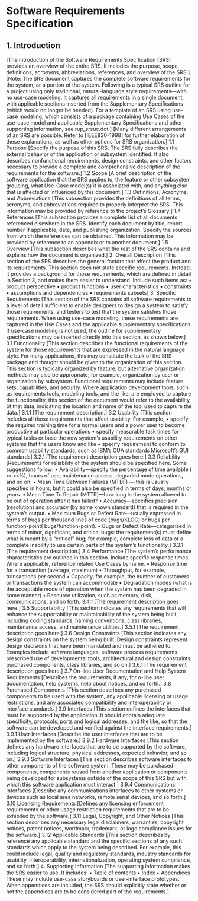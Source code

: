 # Software Requirements Specification 
## 1.	Introduction
[The introduction of the Software Requirements Specification (SRS) provides an overview of the entire SRS. It includes the purpose, scope, definitions, acronyms, abbreviations, references, and overview of the SRS.]
[Note: The SRS document captures the complete software requirements for the system, or a portion of the system.  Following is a typical SRS outline for a project using only traditional, natural-language style requirements—with no use-case modeling.  It captures all requirements in a single document, with applicable sections inserted from the Supplementary Specifications (which would no longer be needed).  For a template of an SRS using use-case modeling, which consists of a package containing Use Cases of the use-case model and applicable Supplementary Specifications and other supporting information, see rup_srsuc.dot.]
[Many different arrangements of an SRS are possible.  Refer to [IEEE830-1998] for further elaboration of these explanations, as well as other options for SRS organization.]
1.1	Purpose
[Specify the purpose of this SRS. The SRS fully describes the external behavior of the application or subsystem identified. It also describes nonfunctional requirements, design constraints, and other factors necessary to provide a complete and comprehensive description of the requirements for the software.]
1.2	Scope
[A brief description of the software application that the SRS applies to, the feature or other subsystem grouping, what Use-Case model(s) it is associated with, and anything else that is affected or influenced by this document.]
1.3	Definitions, Acronyms, and Abbreviations
[This subsection provides the definitions of all terms, acronyms, and abbreviations required to properly interpret the SRS.  This information may be provided by reference to the project’s Glossary.]
1.4	References
[This subsection provides a complete list of all documents referenced elsewhere in the SRS.  Identify each document by title, report number if applicable, date, and publishing organization.  Specify the sources from which the references can be obtained. This information may be provided by reference to an appendix or to another document.]
1.5	Overview
[This subsection describes what the rest of the SRS contains and explains how the document is organized.]
2.	Overall Description
[This section of the SRS describes the general factors that affect the product and its requirements.  This section does not state specific requirements.  Instead, it provides a background for those requirements, which are defined in detail in Section 3, and makes them easier to understand. Include such items as: 
•	product perspective
•	product functions
•	 user characteristics
•	constraints
•	assumptions and dependencies
•	requirements subsets]
3.	Specific Requirements 
[This section of the SRS contains all software requirements to a level of detail sufficient to enable designers to design a system to satisfy those requirements, and testers to test that the system satisfies those requirements. When using use-case modeling, these requirements are captured in the Use Cases and the applicable supplementary specifications.  If use-case modeling is not used, the outline for supplementary specifications may be inserted directly into this section, as shown below.]
3.1	Functionality
[This section describes the functional requirements of the system for those requirements that are expressed in the natural language style. For many applications, this may constitute the bulk of the SRS package and thought should be given to the organization of this section. This section is typically organized by feature, but alternative organization methods may also be appropriate; for example, organization by user or organization by subsystem. Functional requirements may include feature sets, capabilities, and security.
Where application development tools, such as requirements tools, modeling tools, and the like, are employed to capture the functionality, this section of the document would refer to the availability of that data, indicating the location and name of the tool used to capture the data.]
3.1.1	<Functional Requirement One>
[The requirement description.]
3.2	Usability 
[This section includes all those requirements that affect usability. For example,
•	specify the required training time for a normal users and a power user to become productive at particular operations
•	specify measurable task times for typical tasks or base the new system’s usability requirements on other systems that the users know and like
•	specify requirement to conform to common usability standards, such as IBM’s CUA standards Microsoft’s GUI standards]
3.2.1	<Usability Requirement One>
[The requirement description goes here.]
3.3	Reliability 
[Requirements for reliability of the system should be specified here. Some suggestions follow:
•	Availability—specify the percentage of time available ( xx.xx%), hours of use, maintenance access, degraded mode operations, and so on.
•	Mean Time Between Failures (MTBF) — this is usually specified in hours, but it could also be specified in terms of days, months or years.
•	Mean Time To Repair (MTTR)—how long is the system allowed to be out of operation after it has failed?
•	Accuracy—specifies precision (resolution) and accuracy (by some known standard) that is required in the system’s output.
•	Maximum Bugs or Defect Rate—usually expressed in terms of bugs per thousand lines of code (bugs/KLOC) or bugs per function-point( bugs/function-point).
•	Bugs or Defect Rate—categorized in terms of minor, significant, and critical bugs: the requirement(s) must define what is meant by a “critical” bug; for example, complete loss of data or a complete inability to use certain parts of the system’s functionality.]
3.3.1	<Reliability Requirement One>
[The requirement description.]
3.4	Performance
[The system’s performance characteristics are outlined in this section. Include specific response times. Where applicable, reference related Use Cases by name.
•	Response time for a transaction (average, maximum)
•	Throughput, for example, transactions per second
•	Capacity, for example, the number of customers or transactions the system can accommodate
•	Degradation modes (what is the acceptable mode of operation when the system has been degraded in some manner)
•	Resource utilization, such as memory, disk, communications, and so forth.
3.4.1	<Performance Requirement One>
[The requirement description goes here.]
3.5	Supportability
[This section indicates any requirements that will enhance the supportability or maintainability of the system being built, including coding standards, naming conventions, class libraries, maintenance access, and maintenance utilities.]
3.5.1	<Supportability Requirement One>
[The requirement description goes here.]
3.6	Design Constraints
[This section indicates any design constraints on the system being built. Design constraints represent design decisions that have been mandated and must be adhered to.  Examples include software languages, software process requirements, prescribed use of developmental tools, architectural and design constraints, purchased components, class libraries, and so on.]
3.6.1	<Design Constraint One>
[The requirement description goes here.]
3.7	On-line User Documentation and Help System Requirements
[Describes the requirements, if any, for o-line user documentation, help systems, help about notices, and so forth.]
3.8	Purchased Components
[This section describes any purchased components to be used with the system, any applicable licensing or usage restrictions, and any associated compatibility and interoperability or interface standards.]
3.9	Interfaces
[This section defines the interfaces that must be supported by the application. It should contain adequate specificity, protocols, ports and logical addresses, and the like, so that the software can be developed and verified against the interface requirements.]
3.9.1	User Interfaces
[Describe the user interfaces that are to be implemented by the software.]
3.9.2	Hardware Interfaces
[This section defines any hardware interfaces that are to be supported by the software, including logical structure, physical addresses, expected behavior, and so on.]
3.9.3	Software Interfaces
[This section describes software interfaces to other components of the software system. These may be purchased components, components reused from another application or components being developed for subsystems outside of the scope of this SRS but with which this software application must interact.]
3.9.4	Communications Interfaces
[Describe any communications interfaces to other systems or devices such as local area networks, remote serial devices, and so forth.]
3.10	Licensing Requirements
[Defines any licensing enforcement requirements or other usage restriction requirements that are to be exhibited by the software.]
3.11	Legal, Copyright, and Other Notices
[This section describes any necessary legal disclaimers, warranties, copyright notices, patent notices, wordmark, trademark, or logo compliance issues for the software.]
3.12	Applicable Standards
[This section describes by reference any applicable standard and the specific sections of any such standards which apply to the system being described. For example, this could include legal, quality and regulatory standards, industry standards for usability, interoperability, internationalization, operating system compliance, and so forth.]
4.	Supporting Information
[The supporting information makes the SRS easier to use.  It includes:
•	Table of contents
•	Index
•	Appendices
These may include use-case storyboards or user-interface prototypes. When appendices are included, the SRS should explicitly state whether or not the appendices are to be considered part of the requirements.]
